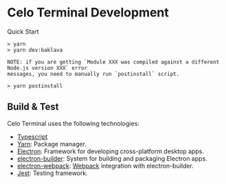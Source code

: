 # Celo Terminal Development

Quick Start
```
> yarn
> yarn dev:baklava
```

```
NOTE: if you are getting `Module XXX was compiled against a different Node.js version XXX` error 
messages, you need to manually run `postinstall` script.

> yarn postinstall
```

## Build & Test

Celo Terminal uses the following technologies:

* [Typescript](https://www.typescriptlang.org/docs/)
* [Yarn](https://classic.yarnpkg.com/en/docs/): Package manager.
* [Electron](https://www.electronjs.org/docs): Framework for developing cross-platform desktop apps.
* [electron-builder](https://www.electron.build/): System for building and packaging Electron apps.
* [electron-webpack](https://webpack.electron.build/): [Webpack](https://webpack.js.org/) integration with electron-builder.
* [Jest](https://jestjs.io/): Testing framework.

